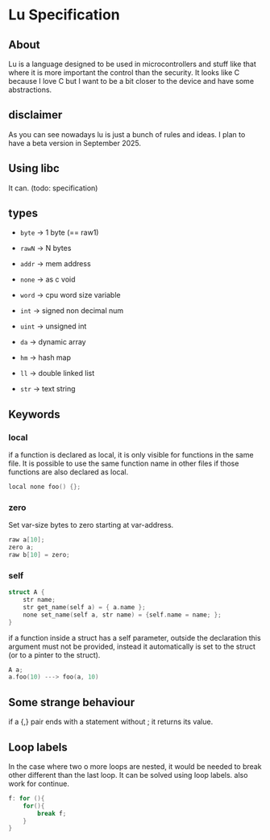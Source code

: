 # Lu Specification

## About
Lu is a language designed to be used in microcontrollers and stuff like that
where it is more important the control than the security. It looks like C
because I love C but I want to be a bit closer to the device and have some
abstractions.

## disclaimer
As you can see nowadays lu is just a bunch of rules and ideas. I plan to have
a beta version in September 2025.

## Using libc
It can. (todo: specification)

## types

- `byte` -> 1 byte (== raw1)
- `rawN` -> N bytes
- `addr` -> mem address
- `none` -> as c void
- `word` -> cpu word size variable
- `int` -> signed non decimal num
- `uint` -> unsigned int

- `da` -> dynamic array
- `hm` -> hash map
- `ll` -> double linked list

- `str` -> text string


## Keywords
### local
if a function is declared as local, it is only visible for functions in the same file.
It is possible to use the same function name in other files if those functions are also
declared as local.
```c
local none foo() {};
```

### zero
Set var-size bytes to zero starting at var-address.
```c
raw a[10];
zero a;
raw b[10] = zero;
```

### self

```c
struct A {
    str name;
    str get_name(self a) = { a.name };
    none set_name(self a, str name) = {self.name = name; };
}
```

if a function inside a struct has a self parameter, outside the declaration
    this argument must not be provided, instead it automatically is set to the
    struct (or to a pinter to the struct).

```c
A a;
a.foo(10) ---> foo(a, 10)
```

## Some strange behaviour
if a {,} pair ends with a statement without ; it returns its value.

## Loop labels
In the case where two o more loops are nested, it would be needed to break
other different than the last loop. It can be solved using loop labels. also
work for continue.

```c
f: for (){
    for(){
        break f;
    }
}
```
